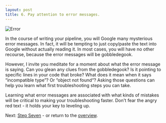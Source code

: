 ```yaml
---
layout: post
title: 6. Pay attention to error messages.
---
```


![Error](https://giphy.com/gifs/season-7-the-simpsons-7x23-l0G170TiMx2d58RnG?fbclid=IwAR1ZMcUtC5l5AFNuhGwV4dWG0RMGImewD--jRkG5i10Fyg0Yk9cWMuu861s)

In the course of writing your pipeline, you will Google many mysterious error messages. In fact, it will be tempting to just copy/paste the text into Google without actually reading it. In most cases, you will have no other recourse, because the error messages will be gobbledegook.

However, I invite you meditate for a moment about what the error message is saying. Can you glean any clues from the gobbledegook? Is it pointing to specific lines in your code that broke? What does it mean when it says “incompatible type”? Or “object not found“? Asking those questions can help you learn what first troubleshooting steps you can take.

Learning what error messages are associated with what kinds of mistakes will be critical to making your troubleshooting faster. Don't fear the angry red text - it holds your key to leveling up.

Next: [Step Seven](https://kmuench.github.io/2020/03/18/step-7/) - or return to the [overview](https://kmuench.github.io/2020/03/18/ten-steps-to-bioinf/).
